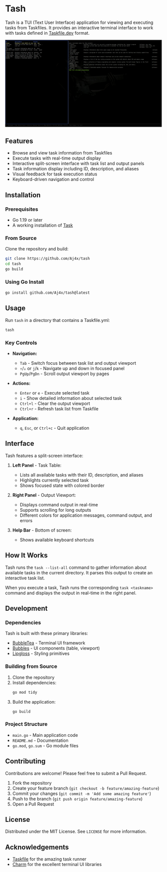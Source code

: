 # Tash

Tash is a TUI (Text User Interface) application for viewing and executing tasks from Taskfiles. It provides an interactive terminal interface to work with tasks defined in [Taskfile.dev](https://taskfile.dev) format.

![Tash Screenshot](assets/screenshot.png)

## Features

- Browse and view task information from Taskfiles
- Execute tasks with real-time output display
- Interactive split-screen interface with task list and output panels
- Task information display including ID, description, and aliases
- Visual feedback for task execution status
- Keyboard-driven navigation and control

## Installation

### Prerequisites

- Go 1.19 or later
- A working installation of [Task](https://taskfile.dev)

### From Source

Clone the repository and build:

```bash
git clone https://github.com/Aj4x/tash
cd tash
go build
```

### Using Go Install

```bash
go install github.com/Aj4x/tash@latest
```

## Usage

Run `tash` in a directory that contains a Taskfile.yml:

```bash
tash
```

### Key Controls

- **Navigation:**
    - `Tab` - Switch focus between task list and output viewport
    - `↑`/`↓` or `j`/`k` - Navigate up and down in focused panel
    - `PgUp`/`PgDn` - Scroll output viewport by pages

- **Actions:**
    - `Enter` or `e` - Execute selected task
    - `i` - Show detailed information about selected task
    - `Ctrl+l` - Clear the output viewport
    - `Ctrl+r` - Refresh task list from Taskfile

- **Application:**
    - `q`, `Esc`, or `Ctrl+c` - Quit application

## Interface

Tash features a split-screen interface:

1. **Left Panel** - Task Table:
    - Lists all available tasks with their ID, description, and aliases
    - Highlights currently selected task
    - Shows focused state with colored border

2. **Right Panel** - Output Viewport:
    - Displays command output in real-time
    - Supports scrolling for long outputs
    - Different colors for application messages, command output, and errors

3. **Help Bar** - Bottom of screen:
    - Shows available keyboard shortcuts

## How It Works

Tash runs the `task --list-all` command to gather information about available tasks in the current directory. It parses this output to create an interactive task list.

When you execute a task, Tash runs the corresponding `task <taskname>` command and displays the output in real-time in the right panel.

## Development

### Dependencies

Tash is built with these primary libraries:
- [BubbleTea](https://github.com/charmbracelet/bubbletea) - Terminal UI framework
- [Bubbles](https://github.com/charmbracelet/bubbles) - UI components (table, viewport)
- [Lipgloss](https://github.com/charmbracelet/lipgloss) - Styling primitives

### Building from Source

1. Clone the repository
2. Install dependencies:
   ```bash
   go mod tidy
   ```
3. Build the application:
   ```bash
   go build
   ```

### Project Structure

- `main.go` - Main application code
- `README.md` - Documentation
- `go.mod`, `go.sum` - Go module files

## Contributing

Contributions are welcome! Please feel free to submit a Pull Request.

1. Fork the repository
2. Create your feature branch (`git checkout -b feature/amazing-feature`)
3. Commit your changes (`git commit -m 'Add some amazing feature'`)
4. Push to the branch (`git push origin feature/amazing-feature`)
5. Open a Pull Request

## License

Distributed under the MIT License. See `LICENSE` for more information.

## Acknowledgements

- [Taskfile](https://taskfile.dev) for the amazing task runner
- [Charm](https://charm.sh) for the excellent terminal UI libraries